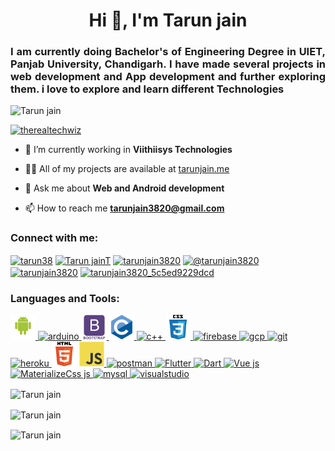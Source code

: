 <h1 align="center">Hi 👋, I'm Tarun jain</h1>
<h3 align="justify">I am currently doing Bachelor's of Engineering Degree in UIET, Panjab University, Chandigarh. I have made several projects in web development and App development and further exploring them. i love to explore and learn different Technologies</h3>

<p align="left"> <img src="https://komarev.com/ghpvc/?username=tarunjain3&label=Profile%20views&color=0e75b6&style=flat" alt="Tarun jain" /> </p>

<p align="left"> <a href="https://github.com/ryo-ma/github-profile-trophy"><img src="https://github-profile-trophy.vercel.app/?username=tarunjain3" alt="therealtechwiz" /></a> </p>

- 🔭 I’m currently working in **Viithiisys Technologies**

- 👨‍💻 All of my projects are available at [tarunjain.me](https://tarunjain.me/)

- 💬 Ask me about **Web and Android development**

- 📫 How to reach me **tarunjain3820@gmail.com**

<h3 align="left">Connect with me:</h3>
<p align="left">
<a href="https://www.linkedin.com/in/tarun38/" target="blank"><img align="center" src="https://www.vectorlogo.zone/logos/linkedin/linkedin-icon.svg" alt="tarun38" height="30" width="40" /></a>
<a href="https://stackoverflow.com/users/13713269/tarun-jain?tab=profile" target="blank"><img align="center" src="https://raw.githubusercontent.com/rahuldkjain/github-profile-readme-generator/4a1846e7df532503c68c43227031be90143e2184/src/images/icons/Social/stack-overflow.svg" alt="Tarun jainT" height="30" width="40" /></a>
<a href="https://www.hackerrank.com/tarunjain3820" target="blank"><img align="center" src="https://cdn3.iconfinder.com/data/icons/logos-and-brands-adobe/512/160_Hackerrank-512.png" alt="tarunjain3820" height="30" width="40" /></a>
<a href="https://www.hackerearth.com/@tarunjain3820" target="blank"><img align="center" src="https://cdn.jsdelivr.net/npm/simple-icons@3.0.1/icons/hackerearth.svg" alt="@tarunjain3820" height="30" width="40" /></a>
<a href="https://auth.geeksforgeeks.org/user/tarunjain3820" target="blank"><img align="center" src="https://media.geeksforgeeks.org/wp-content/cdn-uploads/gfg_200X200.png" alt="tarunjain3820" height="30" width="40" /></a>
<a href="https://www.interviewbit.com/profile/tarunjain3820_5c5ed9229dcd" target="blank"><img align="center" src="https://media.glassdoor.com/sql/1605105/interviewbit-squarelogo-1492428049653.png" alt="tarunjain3820_5c5ed9229dcd" height="30" width="40" /></a>
</p>

<h3 align="left">Languages and Tools:</h3>
<p align="left">
<a href="https://developer.android.com" target="_blank"> <img src="https://raw.githubusercontent.com/devicons/devicon/master/icons/android/android-original-wordmark.svg" alt="android" width="40" height="40"/> </a>
<a href="https://www.arduino.cc/" target="_blank"> <img src="https://cdn.worldvectorlogo.com/logos/arduino-1.svg" alt="arduino" width="40" height="40"/> </a>
<a href="https://getbootstrap.com" target="_blank"> <img src="https://raw.githubusercontent.com/devicons/devicon/master/icons/bootstrap/bootstrap-plain-wordmark.svg" alt="bootstrap" width="40" height="40"/> </a>
<a href="https://www.cprogramming.com/" target="_blank"> <img src="https://raw.githubusercontent.com/devicons/devicon/master/icons/c/c-original.svg" alt="c" width="40" height="40"/> </a>
<a href="https://isocpp.org/" target="_blank"> <img src="https://cdn.worldvectorlogo.com/logos/c.svg" alt="c++" width="40" height="40"/> </a>
<a href="https://www.w3schools.com/css/" target="_blank"> <img src="https://raw.githubusercontent.com/devicons/devicon/master/icons/css3/css3-original-wordmark.svg" alt="css3" width="40" height="40"/> </a>
<a href="https://firebase.google.com/" target="_blank"> <img src="https://www.vectorlogo.zone/logos/firebase/firebase-icon.svg" alt="firebase" width="40" height="40"/> </a>
<a href="https://cloud.google.com" target="_blank"> <img src="https://www.vectorlogo.zone/logos/google_cloud/google_cloud-icon.svg" alt="gcp" width="40" height="40"/> </a>
<a href="https://git-scm.com/" target="_blank"> <img src="https://www.vectorlogo.zone/logos/git-scm/git-scm-icon.svg" alt="git" width="40" height="40"/> </a>
<a href="https://heroku.com" target="_blank"> <img src="https://www.vectorlogo.zone/logos/heroku/heroku-icon.svg" alt="heroku" width="40" height="40"/> </a>
<a href="https://www.w3.org/html/" target="_blank"> <img src="https://raw.githubusercontent.com/devicons/devicon/master/icons/html5/html5-original-wordmark.svg" alt="html5" width="40" height="40"/></a>
<a href="https://developer.mozilla.org/en-US/docs/Web/JavaScript" target="_blank"> <img src="https://raw.githubusercontent.com/devicons/devicon/master/icons/javascript/javascript-original.svg" alt="javascript" width="40" height="40"/> </a>
<a href="https://postman.com" target="_blank"> <img src="https://www.vectorlogo.zone/logos/getpostman/getpostman-icon.svg" alt="postman" width="40" height="40"/> </a> 
<a href="https://flutter.dev/" target="_blank"> <img src="https://www.vectorlogo.zone/logos/flutterio/flutterio-icon.svg" alt="Flutter" width="40" height="40"/> </a> 
<a href="https://dart.dev/" target="_blank"> <img src="https://www.vectorlogo.zone/logos/dartlang/dartlang-icon.svg" alt="Dart" width="40" height="40"/> </a> 
<a href="https://vuejs.org/" target="_blank"> <img src="https://www.vectorlogo.zone/logos/vuejs/vuejs-icon.svg" alt="Vue js" width="40" height="40"/> </a> 
<a href="https://materializecss.com/" target="_blank"> <img src="https://raw.githubusercontent.com/gilbarbara/logos/f4c8e8b933aa80ce83b6d6d387e016bf4cb4e376/logos/materializecss.svg" alt="MaterializeCss js" width="40" height="40"/> </a> 
<a href="https://www.mysql.com/" target="_blank"> <img src="https://www.vectorlogo.zone/logos/mysql/mysql-official.svg" alt="mysql" width="40" height="40"/> </a> 
<a href="https://code.visualstudio.com/" target="_blank"> <img src="https://www.vectorlogo.zone/logos/visualstudio_code/visualstudio_code-icon.svg" alt="visualstudio" alt = "VisualStudio"width="40" height="40"/></a> 
</p>

<p><img align="center" src="https://github-readme-stats.vercel.app/api/top-langs?username=tarunjain3&show_icons=true&locale=en&layout=compact" alt="Tarun jain" /></p>

<p><img align="center" src="https://github-readme-stats.vercel.app/api?username=tarunjain3&show_icons=true&locale=en" alt="Tarun jain" /></p>

<p><img align="center" src="https://github-readme-streak-stats.herokuapp.com/?user=tarunjain3&" alt="Tarun jain" /></p>
